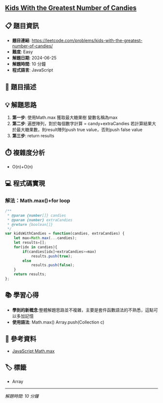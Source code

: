## [Kids With the Greatest Number of Candies](https://leetcode.com/problems/kids-with-the-greatest-number-of-candies/)

## 📋 題目資訊

- **題目連結**: https://leetcode.com/problems/kids-with-the-greatest-number-of-candies/
- **難度**: Easy
- **解題日期**: 2024-06-25
- **解題時間**: 10 分鐘
- **程式語言**: JavaScript

## 🎯 題目描述

## 💡 解題思路

1. **第一步**: 使用Math.max 獲取最大糖果樹 變數名稱為max
2. **第二步**: 遍歷陣列，對於每個數字計算 = candy+extraCandies 若計算結果大於最大糖果數，則result陣列push true value，否則push false value
3. **第三步**: return results

## ⏱️ 複雜度分析

* O(n)+O(n)

## 💻 程式碼實現

### 解法：Math.max()+for loop

```javascript
/**
 * @param {number[]} candies
 * @param {number} extraCandies
 * @return {boolean[]}
 */
var kidsWithCandies = function(candies, extraCandies) {
    let max=Math.max(...candies);
    let results=[];
    for(idx in candies){
        if(candies[idx]+extraCandies>=max)
            results.push(true);
        else
            results.push(false);
    }
    return results;
};
```

## 📚 學習心得

- **學到的新概念**:整體解題思路並不複雜，主要是套件函數語法的不熟悉，這點可以多加記憶
- **使用語法**: Math.max() Array.push(Collection c)

## 📖 參考資料

- [JavaScript Math.max](https://developer.mozilla.org/en-US/docs/Web/JavaScript/Reference/Global_Objects/Math/max)

## 🏷️ 標籤

- Array

---

*解題時間: 10 分鐘*
